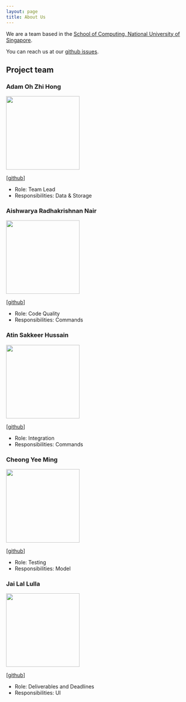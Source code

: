 ```yaml
---
layout: page
title: About Us
---
```


We are a team based in the [School of Computing, National University of Singapore](http://www.comp.nus.edu.sg).

You can reach us at our [github issues](https://github.com/AY2122S1-CS2103T-T10-1/tp/issues).

## Project team

### Adam Oh Zhi Hong

<img src="images/adam.png" width="200px">

[[github](https://github.com/moreTriangles)]

* Role: Team Lead
* Responsibilities: Data & Storage

### Aishwarya Radhakrishnan Nair

<img src="images/aishwarya.png" width="200px">

[[github](http://github.com/aishh12)]

* Role: Code Quality
* Responsibilities: Commands

### Atin Sakkeer Hussain

<img src="images/atin.png" width="200px">

[[github](http://github.com/crypto-code)]

* Role: Integration
* Responsibilities: Commands

### Cheong Yee Ming

<img src="images/yee_ming.png" width="200px">

[[github](http://github.com/CheongYeeMing)]

* Role: Testing
* Responsibilities: Model


### Jai Lal Lulla

<img src="images/jai.png" width="200px">

[[github](http://github.com/jai2501)]

* Role: Deliverables and Deadlines
* Responsibilities: UI
